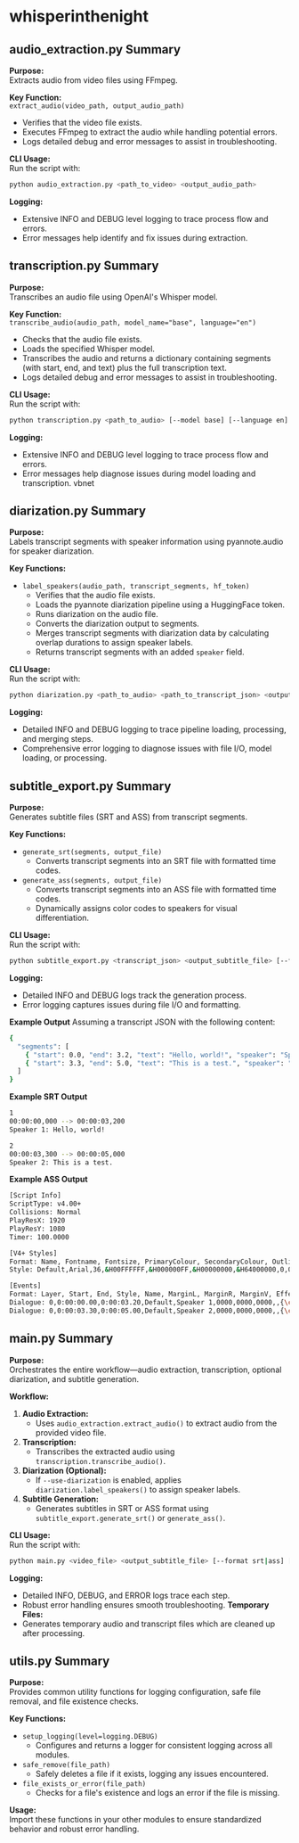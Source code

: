 # whisperinthenight

## audio_extraction.py Summary

**Purpose:**  
Extracts audio from video files using FFmpeg.

**Key Function:**  
`extract_audio(video_path, output_audio_path)`  
- Verifies that the video file exists.  
- Executes FFmpeg to extract the audio while handling potential errors.  
- Logs detailed debug and error messages to assist in troubleshooting.

**CLI Usage:**  
Run the script with:
```bash
python audio_extraction.py <path_to_video> <output_audio_path>
```
**Logging:**

- Extensive INFO and DEBUG level logging to trace process flow and errors.
- Error messages help identify and fix issues during extraction.

## transcription.py Summary

**Purpose:**  
Transcribes an audio file using OpenAI's Whisper model.

**Key Function:**  
`transcribe_audio(audio_path, model_name="base", language="en")`  
- Checks that the audio file exists.  
- Loads the specified Whisper model.  
- Transcribes the audio and returns a dictionary containing segments (with start, end, and text) plus the full transcription text.  
- Logs detailed debug and error messages to assist in troubleshooting.

**CLI Usage:**  
Run the script with:
```bash
python transcription.py <path_to_audio> [--model base] [--language en]
```

**Logging:**

- Extensive INFO and DEBUG level logging to trace process flow and errors.
- Error messages help diagnose issues during model loading and transcription.
vbnet


## diarization.py Summary

**Purpose:**  
Labels transcript segments with speaker information using pyannote.audio for speaker diarization.

**Key Functions:**
- `label_speakers(audio_path, transcript_segments, hf_token)`  
  - Verifies that the audio file exists.
  - Loads the pyannote diarization pipeline using a HuggingFace token.
  - Runs diarization on the audio file.
  - Converts the diarization output to segments.
  - Merges transcript segments with diarization data by calculating overlap durations to assign speaker labels.
  - Returns transcript segments with an added `speaker` field.

**CLI Usage:**  
Run the script with:
```bash
python diarization.py <path_to_audio> <path_to_transcript_json> <output_json> --hf_token <your_huggingface_token>
```
**Logging:**

- Detailed INFO and DEBUG logging to trace pipeline loading, processing, and merging steps.
- Comprehensive error logging to diagnose issues with file I/O, model loading, or processing.

## subtitle_export.py Summary

**Purpose:**  
Generates subtitle files (SRT and ASS) from transcript segments.

**Key Functions:**
- `generate_srt(segments, output_file)`  
  - Converts transcript segments into an SRT file with formatted time codes.
- `generate_ass(segments, output_file)`  
  - Converts transcript segments into an ASS file with formatted time codes.
  - Dynamically assigns color codes to speakers for visual differentiation.

**CLI Usage:**  
Run the script with:
```bash
python subtitle_export.py <transcript_json> <output_subtitle_file> [--format srt|ass]
```
**Logging:**

- Detailed INFO and DEBUG logs track the generation process.
- Error logging captures issues during file I/O and formatting.

**Example Output**
Assuming a transcript JSON with the following content:
```bash
{
  "segments": [
    { "start": 0.0, "end": 3.2, "text": "Hello, world!", "speaker": "Speaker 1" },
    { "start": 3.3, "end": 5.0, "text": "This is a test.", "speaker": "Speaker 2" }
  ]
}
```
**Example SRT Output**
```bash
1
00:00:00,000 --> 00:00:03,200
Speaker 1: Hello, world!

2
00:00:03,300 --> 00:00:05,000
Speaker 2: This is a test.
```
**Example ASS Output**
```bash
[Script Info]
ScriptType: v4.00+
Collisions: Normal
PlayResX: 1920
PlayResY: 1080
Timer: 100.0000

[V4+ Styles]
Format: Name, Fontname, Fontsize, PrimaryColour, SecondaryColour, OutlineColour, BackColour, Bold, Italic, Underline, StrikeOut, ScaleX, ScaleY, Spacing, Angle, BorderStyle, Outline, Shadow, Alignment, MarginL, MarginR, MarginV, Encoding
Style: Default,Arial,36,&H00FFFFFF,&H000000FF,&H00000000,&H64000000,0,0,0,0,100,100,0,0,1,2,2,2,10,10,10,1

[Events]
Format: Layer, Start, End, Style, Name, MarginL, MarginR, MarginV, Effect, Text
Dialogue: 0,0:00:00.00,0:00:03.20,Default,Speaker 1,0000,0000,0000,,{\c&H00FF00}Hello, world!
Dialogue: 0,0:00:03.30,0:00:05.00,Default,Speaker 2,0000,0000,0000,,{\c&H0000FF}This is a test.
```

## main.py Summary

**Purpose:**  
Orchestrates the entire workflow—audio extraction, transcription, optional diarization, and subtitle generation.

**Workflow:**
1. **Audio Extraction:**  
   - Uses `audio_extraction.extract_audio()` to extract audio from the provided video file.
2. **Transcription:**  
   - Transcribes the extracted audio using `transcription.transcribe_audio()`.
3. **Diarization (Optional):**  
   - If `--use-diarization` is enabled, applies `diarization.label_speakers()` to assign speaker labels.
4. **Subtitle Generation:**  
   - Generates subtitles in SRT or ASS format using `subtitle_export.generate_srt()` or `generate_ass()`.

**CLI Usage:**  
Run the script with:
```bash
python main.py <video_file> <output_subtitle_file> [--format srt|ass] [--model base] [--language en] [--use-diarization] [--hf_token <token>]
```
**Logging:**
- Detailed INFO, DEBUG, and ERROR logs trace each step.
- Robust error handling ensures smooth troubleshooting.
**Temporary Files:**
- Generates temporary audio and transcript files which are cleaned up after processing.

## utils.py Summary

**Purpose:**  
Provides common utility functions for logging configuration, safe file removal, and file existence checks.

**Key Functions:**
- `setup_logging(level=logging.DEBUG)`
  - Configures and returns a logger for consistent logging across all modules.
- `safe_remove(file_path)`
  - Safely deletes a file if it exists, logging any issues encountered.
- `file_exists_or_error(file_path)`
  - Checks for a file's existence and logs an error if the file is missing.

**Usage:**  
Import these functions in your other modules to ensure standardized behavior and robust error handling.
